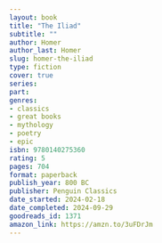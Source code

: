 ```yaml
---
layout: book
title: "The Iliad"
subtitle: ""
author: Homer
author_last: Homer
slug: homer-the-iliad
type: fiction
cover: true
series: 
part: 
genres:
- classics
- great books
- mythology
- poetry
- epic
isbn: 9780140275360
rating: 5
pages: 704
format: paperback
publish_year: 800 BC
publisher: Penguin Classics
date_started: 2024-02-18
date_completed: 2024-09-29
goodreads_id: 1371
amazon_link: https://amzn.to/3uFDrJm
---
```

